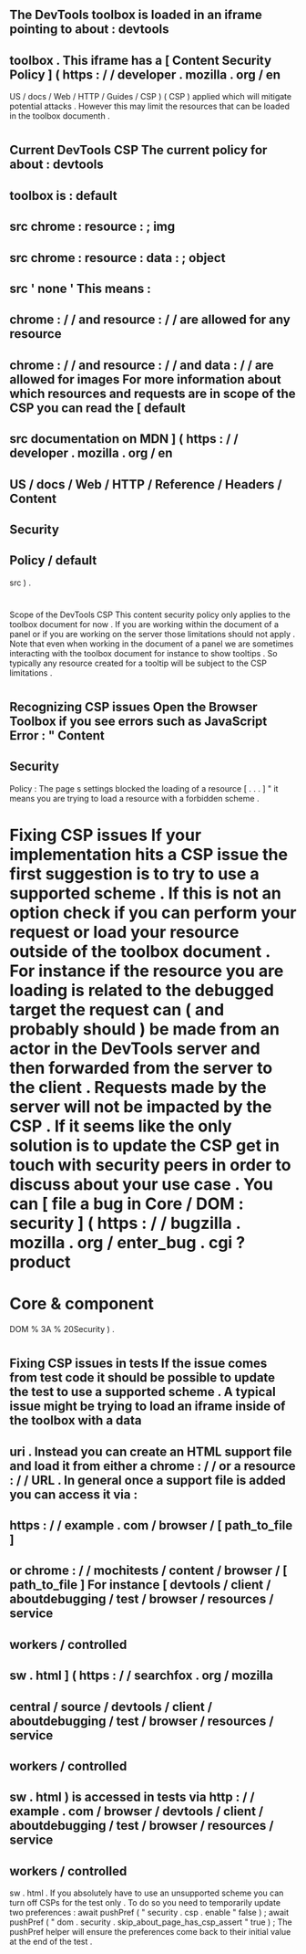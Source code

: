 The
DevTools
toolbox
is
loaded
in
an
iframe
pointing
to
about
:
devtools
-
toolbox
.
This
iframe
has
a
[
Content
Security
Policy
]
(
https
:
/
/
developer
.
mozilla
.
org
/
en
-
US
/
docs
/
Web
/
HTTP
/
Guides
/
CSP
)
(
CSP
)
applied
which
will
mitigate
potential
attacks
.
However
this
may
limit
the
resources
that
can
be
loaded
in
the
toolbox
documenth
.
#
Current
DevTools
CSP
The
current
policy
for
about
:
devtools
-
toolbox
is
:
default
-
src
chrome
:
resource
:
;
img
-
src
chrome
:
resource
:
data
:
;
object
-
src
'
none
'
This
means
:
-
chrome
:
/
/
and
resource
:
/
/
are
allowed
for
any
resource
-
chrome
:
/
/
and
resource
:
/
/
and
data
:
/
/
are
allowed
for
images
For
more
information
about
which
resources
and
requests
are
in
scope
of
the
CSP
you
can
read
the
[
default
-
src
documentation
on
MDN
]
(
https
:
/
/
developer
.
mozilla
.
org
/
en
-
US
/
docs
/
Web
/
HTTP
/
Reference
/
Headers
/
Content
-
Security
-
Policy
/
default
-
src
)
.
#
Scope
of
the
DevTools
CSP
This
content
security
policy
only
applies
to
the
toolbox
document
for
now
.
If
you
are
working
within
the
document
of
a
panel
or
if
you
are
working
on
the
server
those
limitations
should
not
apply
.
Note
that
even
when
working
in
the
document
of
a
panel
we
are
sometimes
interacting
with
the
toolbox
document
for
instance
to
show
tooltips
.
So
typically
any
resource
created
for
a
tooltip
will
be
subject
to
the
CSP
limitations
.
#
Recognizing
CSP
issues
Open
the
Browser
Toolbox
if
you
see
errors
such
as
JavaScript
Error
:
"
Content
-
Security
-
Policy
:
The
page
s
settings
blocked
the
loading
of
a
resource
[
.
.
.
]
"
it
means
you
are
trying
to
load
a
resource
with
a
forbidden
scheme
.
#
Fixing
CSP
issues
If
your
implementation
hits
a
CSP
issue
the
first
suggestion
is
to
try
to
use
a
supported
scheme
.
If
this
is
not
an
option
check
if
you
can
perform
your
request
or
load
your
resource
outside
of
the
toolbox
document
.
For
instance
if
the
resource
you
are
loading
is
related
to
the
debugged
target
the
request
can
(
and
probably
should
)
be
made
from
an
actor
in
the
DevTools
server
and
then
forwarded
from
the
server
to
the
client
.
Requests
made
by
the
server
will
not
be
impacted
by
the
CSP
.
If
it
seems
like
the
only
solution
is
to
update
the
CSP
get
in
touch
with
security
peers
in
order
to
discuss
about
your
use
case
.
You
can
[
file
a
bug
in
Core
/
DOM
:
security
]
(
https
:
/
/
bugzilla
.
mozilla
.
org
/
enter_bug
.
cgi
?
product
=
Core
&
component
=
DOM
%
3A
%
20Security
)
.
#
Fixing
CSP
issues
in
tests
If
the
issue
comes
from
test
code
it
should
be
possible
to
update
the
test
to
use
a
supported
scheme
.
A
typical
issue
might
be
trying
to
load
an
iframe
inside
of
the
toolbox
with
a
data
-
uri
.
Instead
you
can
create
an
HTML
support
file
and
load
it
from
either
a
chrome
:
/
/
or
a
resource
:
/
/
URL
.
In
general
once
a
support
file
is
added
you
can
access
it
via
:
-
https
:
/
/
example
.
com
/
browser
/
[
path_to_file
]
-
or
chrome
:
/
/
mochitests
/
content
/
browser
/
[
path_to_file
]
For
instance
[
devtools
/
client
/
aboutdebugging
/
test
/
browser
/
resources
/
service
-
workers
/
controlled
-
sw
.
html
]
(
https
:
/
/
searchfox
.
org
/
mozilla
-
central
/
source
/
devtools
/
client
/
aboutdebugging
/
test
/
browser
/
resources
/
service
-
workers
/
controlled
-
sw
.
html
)
is
accessed
in
tests
via
http
:
/
/
example
.
com
/
browser
/
devtools
/
client
/
aboutdebugging
/
test
/
browser
/
resources
/
service
-
workers
/
controlled
-
sw
.
html
.
If
you
absolutely
have
to
use
an
unsupported
scheme
you
can
turn
off
CSPs
for
the
test
only
.
To
do
so
you
need
to
temporarily
update
two
preferences
:
await
pushPref
(
"
security
.
csp
.
enable
"
false
)
;
await
pushPref
(
"
dom
.
security
.
skip_about_page_has_csp_assert
"
true
)
;
The
pushPref
helper
will
ensure
the
preferences
come
back
to
their
initial
value
at
the
end
of
the
test
.
